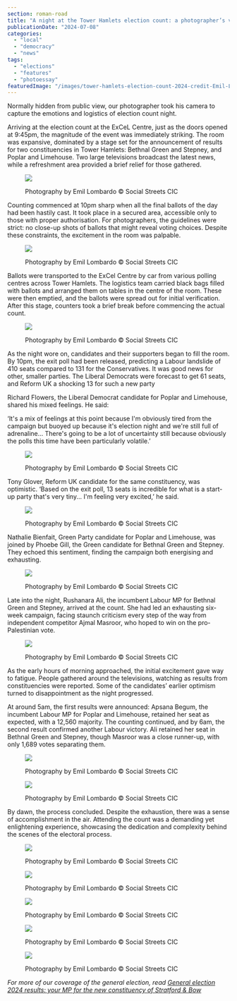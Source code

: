```yaml
---
section: roman-road
title: "A night at the Tower Hamlets election count: a photographer’s view behind the scenes"
publicationDate: "2024-07-08"
categories: 
  - "local"
  - "democracy"
  - "news"
tags: 
  - "elections"
  - "features"
  - "photoessay"
featuredImage: "/images/tower-hamlets-election-count-2024-credit-Emil-Lombardo-89.jpg"
---
```


Normally hidden from public view, our photographer took his camera to capture the emotions and logistics of election count night.

Arriving at the election count at the ExCeL Centre, just as the doors opened at 9:45pm, the magnitude of the event was immediately striking. The room was expansive, dominated by a stage set for the announcement of results for two constituencies in Tower Hamlets: Bethnal Green and Stepney, and Poplar and Limehouse. Two large televisions broadcast the latest news, while a refreshment area provided a brief relief for those gathered.

<figure>

![](images/tower-hamlets-election-count-2024-credit-Emil-Lombardo-1-1-1024x683.jpg)

<figcaption>

Photography by Emil Lombardo © Social Streets CIC

</figcaption>

</figure>

Counting commenced at 10pm sharp when all the final ballots of the day had been hastily cast. It took place in a secured area, accessible only to those with proper authorisation. For photographers, the guidelines were strict: no close-up shots of ballots that might reveal voting choices. Despite these constraints, the excitement in the room was palpable.

<figure>

![](images/tower-hamlets-election-count-2024-credit-Emil-Lombardo-45-1024x683.jpg)

<figcaption>

Photography by Emil Lombardo © Social Streets CIC

</figcaption>

</figure>

Ballots were transported to the ExCel Centre by car from various polling centres across Tower Hamlets. The logistics team carried black bags filled with ballots and arranged them on tables in the centre of the room. These were then emptied, and the ballots were spread out for initial verification. After this stage, counters took a brief break before commencing the actual count.

<figure>

![](images/tower-hamlets-election-count-2024-credit-Emil-Lombardo-10.jpg)

<figcaption>

Photography by Emil Lombardo © Social Streets CIC

</figcaption>

</figure>

As the night wore on, candidates and their supporters began to fill the room. By 10pm, the exit poll had been released, predicting a Labour landslide of 410 seats compared to 131 for the Conservatives. It was good news for other, smaller parties. The Liberal Democrats were forecast to get 61 seats, and Reform UK a shocking 13 for such a new party

Richard Flowers, the Liberal Democrat candidate for Poplar and Limehouse, shared his mixed feelings. He said:

‘It's a mix of feelings at this point because I'm obviously tired from the campaign but buoyed up because it's election night and we're still full of adrenaline... There's going to be a lot of uncertainty still because obviously the polls this time have been particularly volatile.’

<figure>

![](images/tower-hamlets-election-count-2024-credit-Emil-Lombardo-15-1024x683.jpg)

<figcaption>

Photography by Emil Lombardo © Social Streets CIC

</figcaption>

</figure>

Tony Glover, Reform UK candidate for the same constituency, was optimistic. ‘Based on the exit poll, 13 seats is incredible for what is a start-up party that's very tiny... I'm feeling very excited,’ he said.

<figure>

![](images/tower-hamlets-election-count-2024-credit-Emil-Lombardo-65-1024x683.jpg)

<figcaption>

Photography by Emil Lombardo © Social Streets CIC

</figcaption>

</figure>

Nathalie Bienfait, Green Party candidate for Poplar and Limehouse, was joined by Phoebe Gill, the Green candidate for Bethnal Green and Stepney. They echoed this sentiment, finding the campaign both energising and exhausting.

<figure>

![](images/tower-hamlets-election-count-2024-credit-Emil-Lombardo-56-1024x683.jpg)

<figcaption>

Photography by Emil Lombardo © Social Streets CIC

</figcaption>

</figure>

Late into the night, Rushanara Ali, the incumbent Labour MP for Bethnal Green and Stepney, arrived at the count. She had led an exhausting six-week campaign, facing staunch criticism every step of the way from independent competitor Ajmal Masroor, who hoped to win on the pro-Palestinian vote.

<figure>

![](images/tower-hamlets-election-count-2024-credit-Emil-Lombardo-61-1024x683.jpg)

<figcaption>

Photography by Emil Lombardo © Social Streets CIC

</figcaption>

</figure>

As the early hours of morning approached, the initial excitement gave way to fatigue. People gathered around the televisions, watching as results from constituencies were reported. Some of the candidates’ earlier optimism turned to disappointment as the night progressed.

At around 5am, the first results were announced: Apsana Begum, the incumbent Labour MP for Poplar and Limehouse, retained her seat as expected, with a 12,560 majority. The counting continued, and by 6am, the second result confirmed another Labour victory. Ali retained her seat in Bethnal Green and Stepney, though Masroor was a close runner-up, with only 1,689 votes separating them.

<figure>

![](images/tower-hamlets-election-count-2024-credit-Emil-Lombardo-78-1024x683.jpg)

<figcaption>

Photography by Emil Lombardo © Social Streets CIC

</figcaption>

</figure>

<figure>

![](images/tower-hamlets-election-count-2024-credit-Emil-Lombardo-88-1024x683.jpg)

<figcaption>

Photography by Emil Lombardo © Social Streets CIC

</figcaption>

</figure>

By dawn, the process concluded. Despite the exhaustion, there was a sense of accomplishment in the air. Attending the count was a demanding yet enlightening experience, showcasing the dedication and complexity behind the scenes of the electoral process.

<figure>

![](images/tower-hamlets-election-count-2024-credit-Emil-Lombardo-53-1024x768.jpg)

<figcaption>

Photography by Emil Lombardo © Social Streets CIC

</figcaption>

</figure>

<figure>

![](images/tower-hamlets-election-count-2024-credit-Emil-Lombardo-18-1024x683.jpg)

<figcaption>

Photography by Emil Lombardo © Social Streets CIC

</figcaption>

</figure>

<figure>

![](images/tower-hamlets-election-count-2024-credit-Emil-Lombardo-37-1024x683.jpg)

<figcaption>

Photography by Emil Lombardo © Social Streets CIC

</figcaption>

</figure>

<figure>

![](images/tower-hamlets-election-count-2024-credit-Emil-Lombardo-55-1024x683.jpg)

<figcaption>

Photography by Emil Lombardo © Social Streets CIC

</figcaption>

</figure>

<figure>

![](images/tower-hamlets-election-count-2024-credit-Emil-Lombardo-38-1024x683.jpg)

<figcaption>

Photography by Emil Lombardo © Social Streets CIC

</figcaption>

</figure>

_For more of our coverage of the general election, read_ [_General election 2024 results: your MP for the new constituency of Stratford & Bow_](https://romanroadlondon.com/stratford-bow-general-election-2024-results-elected-mp-uma-kumaran/)
